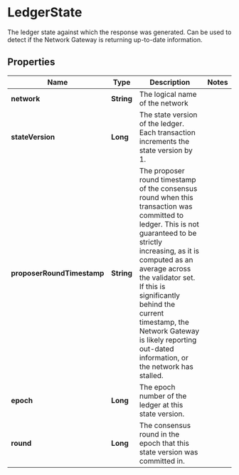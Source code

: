

# LedgerState

The ledger state against which the response was generated. Can be used to detect if the Network Gateway is returning up-to-date information. 

## Properties

| Name | Type | Description | Notes |
|------------ | ------------- | ------------- | -------------|
|**network** | **String** | The logical name of the network |  |
|**stateVersion** | **Long** | The state version of the ledger. Each transaction increments the state version by 1. |  |
|**proposerRoundTimestamp** | **String** | The proposer round timestamp of the consensus round when this transaction was committed to ledger. This is not guaranteed to be strictly increasing, as it is computed as an average across the validator set. If this is significantly behind the current timestamp, the Network Gateway is likely reporting out-dated information, or the network has stalled.  |  |
|**epoch** | **Long** | The epoch number of the ledger at this state version. |  |
|**round** | **Long** | The consensus round in the epoch that this state version was committed in. |  |



